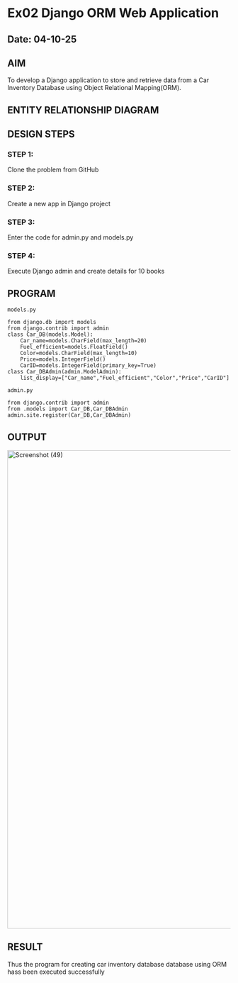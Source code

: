 # Ex02 Django ORM Web Application
## Date: 04-10-25

## AIM
To develop a Django application to store and retrieve data from a Car Inventory Database using Object Relational Mapping(ORM).

## ENTITY RELATIONSHIP DIAGRAM



## DESIGN STEPS

### STEP 1:
Clone the problem from GitHub

### STEP 2:
Create a new app in Django project

### STEP 3:
Enter the code for admin.py and models.py

### STEP 4:
Execute Django admin and create details for 10 books

## PROGRAM
```
models.py

from django.db import models
from django.contrib import admin
class Car_DB(models.Model):
	Car_name=models.CharField(max_length=20)
	Fuel_efficient=models.FloatField()
	Color=models.CharField(max_length=10)
	Price=models.IntegerField()
	CarID=models.IntegerField(primary_key=True)
class Car_DBAdmin(admin.ModelAdmin):
	list_display=["Car_name","Fuel_efficient","Color","Price","CarID"]

admin.py

from django.contrib import admin
from .models import Car_DB,Car_DBAdmin
admin.site.register(Car_DB,Car_DBAdmin)
```


## OUTPUT
<img width="1920" height="1080" alt="Screenshot (49)" src="https://github.com/user-attachments/assets/ed9bdc04-eaa1-482c-86a3-23fbf43d8c7e" />



## RESULT
Thus the program for creating car inventory database database using ORM hass been executed successfully
